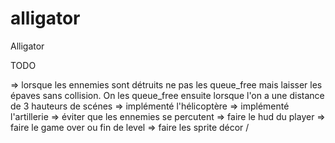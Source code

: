 # alligator
Alligator


TODO

=> lorsque les ennemies sont détruits ne pas les queue_free mais laisser les épaves sans collision. On les queue_free ensuite lorsque l'on a une distance de 3 hauteurs de scénes
=> implémenté l'hélicoptère
=> implémenté l'artillerie
=> éviter que les ennemies se percutent
=> faire le hud du player
=> faire le game over ou fin de level
=> faire les sprite décor /  
